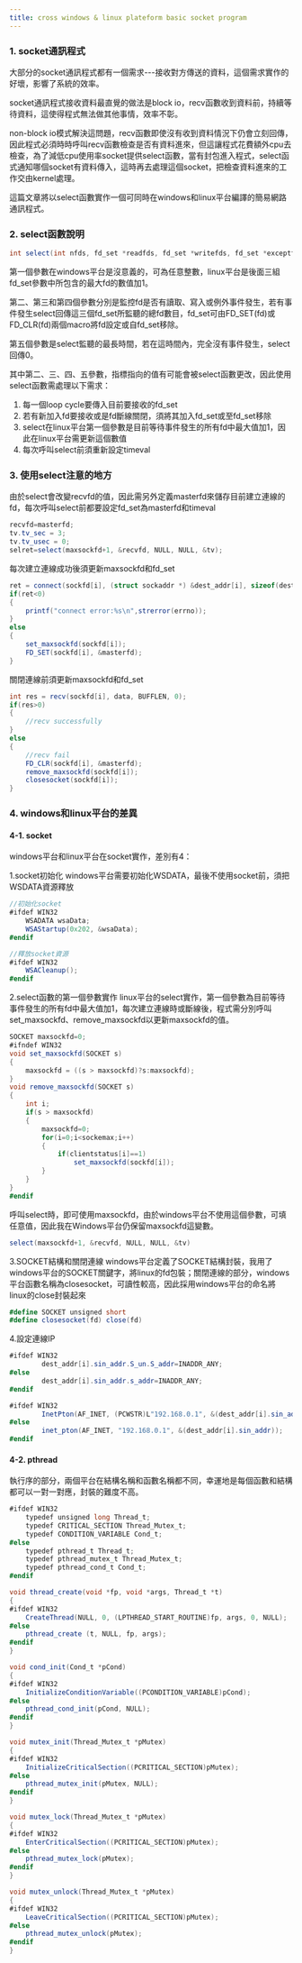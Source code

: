 ```yaml
---
title: cross windows & linux plateform basic socket program
---
```

### 1. socket通訊程式
大部分的socket通訊程式都有一個需求---接收對方傳送的資料，這個需求實作的好壞，影響了系統的效率。

socket通訊程式接收資料最直覺的做法是block io，recv函數收到資料前，持續等待資料，這使得程式無法做其他事情，效率不彰。

non-block io模式解決這問題，recv函數即使沒有收到資料情況下仍會立刻回傳，因此程式必須時時呼叫recv函數檢查是否有資料進來，但這讓程式花費額外cpu去檢查，為了減低cpu使用率socket提供select函數，當有封包進入程式，select函式通知哪個socket有資料傳入，這時再去處理這個socket，把檢查資料進來的工作交由kernel處理。

這篇文章將以select函數實作一個可同時在windows和linux平台編譯的簡易網路通訊程式。

### 2. select函數說明
```cs
int select(int nfds, fd_set *readfds, fd_set *writefds, fd_set *exceptfds, struct timeval *timeout);
```
第一個參數在windows平台是沒意義的，可為任意整數，linux平台是後面三組fd_set參數中所包含的最大fd的數值加1。

第二、第三和第四個參數分別是監控fd是否有讀取、寫入或例外事件發生，若有事件發生select回傳這三個fd_set所監聽的總fd數目，fd_set可由FD_SET(fd)或FD_CLR(fd)兩個macro將fd設定或自fd_set移除。

第五個參數是select監聽的最長時間，若在這時間內，完全沒有事件發生，select回傳0。

其中第二、三、四、五參數，指標指向的值有可能會被select函數更改，因此使用select函數需處理以下需求：
1. 每一個loop cycle要傳入目前要接收的fd_set
2. 若有新加入fd要接收或是fd斷線關閉，須將其加入fd_set或至fd_set移除
3. select在linux平台第一個參數是目前等待事件發生的所有fd中最大值加1，因此在linux平台需更新這個數值
4. 每次呼叫select前須重新設定timeval


### 3. 使用select注意的地方
由於select會改變recvfd的值，因此需另外定義masterfd來儲存目前建立連線的fd，每次呼叫select前都要設定fd_set為masterfd和timeval
```cs
recvfd=masterfd;		
tv.tv_sec = 3;		
tv.tv_usec = 0;
selret=select(maxsockfd+1, &recvfd, NULL, NULL, &tv);
```

每次建立連線成功後須更新maxsockfd和fd_set
```cs
ret = connect(sockfd[i], (struct sockaddr *) &dest_addr[i], sizeof(dest_addr[i]));
if(ret<0)
{
	printf("connect error:%s\n",strerror(errno));
}
else
{			
	set_maxsockfd(sockfd[i]);			
	FD_SET(sockfd[i], &masterfd);
}
```

關閉連線前須更新maxsockfd和fd_set
```cs
int res = recv(sockfd[i], data, BUFFLEN, 0);
if(res>0)
{
	//recv successfully
}
else
{
	//recv fail
	FD_CLR(sockfd[i], &masterfd);
	remove_maxsockfd(sockfd[i]);
	closesocket(sockfd[i]);
}
```

### 4. windows和linux平台的差異
#### 4-1. socket
windows平台和linux平台在socket實作，差別有4：

1.socket初始化
windows平台需要初始化WSDATA，最後不使用socket前，須把WSDATA資源釋放
```cs
//初始化socket
#ifdef WIN32		
	WSADATA wsaData;		
	WSAStartup(0x202, &wsaData);
#endif

//釋放socket資源
#ifdef WIN32		
	WSACleanup();
#endif	
```
2.select函數的第一個參數實作
linux平台的select實作，第一個參數為目前等待事件發生的所有fd中最大值加1，每次建立連線時或斷線後，程式需分別呼叫set_maxsockfd、remove_maxsockfd以更新maxsockfd的值。
```cs
SOCKET maxsockfd=0;
#ifndef WIN32
void set_maxsockfd(SOCKET s)
{
	maxsockfd = ((s > maxsockfd)?s:maxsockfd);
}
void remove_maxsockfd(SOCKET s)
{
	int i;
	if(s > maxsockfd)
	{
		maxsockfd=0;
		for(i=0;i<sockemax;i++)
		{
			if(clientstatus[i]==1)
				set_maxsockfd(sockfd[i]);
		}
	}
}
#endif
```
呼叫select時，即可使用maxsockfd，由於windows平台不使用這個參數，可填任意值，因此我在Windows平台仍保留maxsockfd這變數。
```cs
select(maxsockfd+1, &recvfd, NULL, NULL, &tv)
```
3.SOCKET結構和關閉連線
windows平台定義了SOCKET結構封裝，我用了windows平台的SOCKET關鍵字，將linux的fd包裝；關閉連線的部分，windows平台函數名稱為closesocket，可讀性較高，因此採用windows平台的命名將linux的close封裝起來
```cs
#define SOCKET unsigned short
#define closesocket(fd) close(fd)
```
4.設定連線IP
```cs
#ifdef WIN32	
		dest_addr[i].sin_addr.S_un.S_addr=INADDR_ANY;
#else
		dest_addr[i].sin_addr.s_addr=INADDR_ANY;
#endif

#ifdef WIN32	
		InetPton(AF_INET, (PCWSTR)L"192.168.0.1", &(dest_addr[i].sin_addr));
#else
		inet_pton(AF_INET, "192.168.0.1", &(dest_addr[i].sin_addr));
#endif
```

#### 4-2. pthread

執行序的部分，兩個平台在結構名稱和函數名稱都不同，幸運地是每個函數和結構都可以一對一對應，封裝的難度不高。
```cs
#ifdef WIN32
	typedef unsigned long Thread_t;
	typedef CRITICAL_SECTION Thread_Mutex_t;
	typedef CONDITION_VARIABLE Cond_t;
#else
	typedef pthread_t Thread_t;
	typedef pthread_mutex_t Thread_Mutex_t;
	typedef pthread_cond_t Cond_t;
#endif

void thread_create(void *fp, void *args, Thread_t *t)
{
#ifdef WIN32
	CreateThread(NULL, 0, (LPTHREAD_START_ROUTINE)fp, args, 0, NULL);
#else
	pthread_create (t, NULL, fp, args);
#endif
}

void cond_init(Cond_t *pCond)
{
#ifdef WIN32
	InitializeConditionVariable((PCONDITION_VARIABLE)pCond);
#else
	pthread_cond_init(pCond, NULL);
#endif
}

void mutex_init(Thread_Mutex_t *pMutex)
{
#ifdef WIN32
	InitializeCriticalSection((PCRITICAL_SECTION)pMutex);
#else
	pthread_mutex_init(pMutex, NULL);
#endif
}

void mutex_lock(Thread_Mutex_t *pMutex)
{
#ifdef WIN32
	EnterCriticalSection((PCRITICAL_SECTION)pMutex);
#else
	pthread_mutex_lock(pMutex);
#endif
}

void mutex_unlock(Thread_Mutex_t *pMutex)
{
#ifdef WIN32
	LeaveCriticalSection((PCRITICAL_SECTION)pMutex);
#else
	pthread_mutex_unlock(pMutex);
#endif
}
```